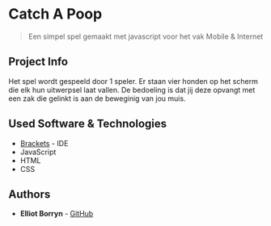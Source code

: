 
# Catch A Poop
>Een simpel spel gemaakt met javascript voor het vak Mobile & Internet

## Project Info
Het spel wordt gespeeld door 1 speler. Er staan vier honden op het scherm die elk hun uitwerpsel laat vallen. De bedoeling is dat jij deze opvangt met een zak die gelinkt is aan de beweginig van jou muis.


## Used Software & Technologies

* [Brackets](http://brackets.io) - IDE
* JavaScript
* HTML
* CSS


## Authors

* **Elliot Borryn** - [GitHub](https://github.com/elliotborryn)
